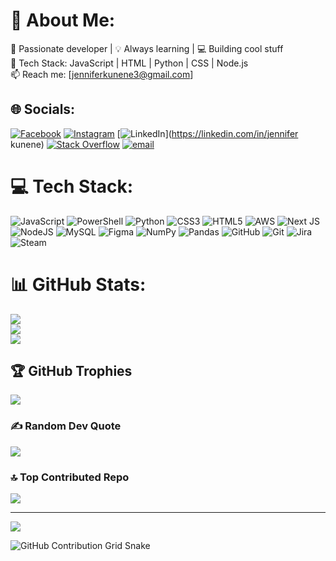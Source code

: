 # 💫 About Me:
🚀 Passionate developer | 💡 Always learning | 💻 Building cool stuff<br>🔧 Tech Stack: JavaScript | HTML | Python | CSS | Node.js<br>📫 Reach me: [jenniferkunene3@gmail.com] 


## 🌐 Socials:
[![Facebook](https://img.shields.io/badge/Facebook-%231877F2.svg?logo=Facebook&logoColor=white)](https://facebook.com/jenniferkunene) [![Instagram](https://img.shields.io/badge/Instagram-%23E4405F.svg?logo=Instagram&logoColor=white)](https://instagram.com/jenniferkunene) [![LinkedIn](https://img.shields.io/badge/LinkedIn-%230077B5.svg?logo=linkedin&logoColor=white)](https://linkedin.com/in/jennifer kunene) [![Stack Overflow](https://img.shields.io/badge/-Stackoverflow-FE7A16?logo=stack-overflow&logoColor=white)](https://stackoverflow.com/users/user:24241817) [![email](https://img.shields.io/badge/Email-D14836?logo=gmail&logoColor=white)](mailto:jenniferkunene3@gmail.com) 

# 💻 Tech Stack:
![JavaScript](https://img.shields.io/badge/javascript-%23323330.svg?style=for-the-badge&logo=javascript&logoColor=%23F7DF1E) ![PowerShell](https://img.shields.io/badge/PowerShell-%235391FE.svg?style=for-the-badge&logo=powershell&logoColor=white) ![Python](https://img.shields.io/badge/python-3670A0?style=for-the-badge&logo=python&logoColor=ffdd54) ![CSS3](https://img.shields.io/badge/css3-%231572B6.svg?style=for-the-badge&logo=css3&logoColor=white) ![HTML5](https://img.shields.io/badge/html5-%23E34F26.svg?style=for-the-badge&logo=html5&logoColor=white) ![AWS](https://img.shields.io/badge/AWS-%23FF9900.svg?style=for-the-badge&logo=amazon-aws&logoColor=white) ![Next JS](https://img.shields.io/badge/Next-black?style=for-the-badge&logo=next.js&logoColor=white) ![NodeJS](https://img.shields.io/badge/node.js-6DA55F?style=for-the-badge&logo=node.js&logoColor=white) ![MySQL](https://img.shields.io/badge/mysql-4479A1.svg?style=for-the-badge&logo=mysql&logoColor=white) ![Figma](https://img.shields.io/badge/figma-%23F24E1E.svg?style=for-the-badge&logo=figma&logoColor=white) ![NumPy](https://img.shields.io/badge/numpy-%23013243.svg?style=for-the-badge&logo=numpy&logoColor=white) ![Pandas](https://img.shields.io/badge/pandas-%23150458.svg?style=for-the-badge&logo=pandas&logoColor=white) ![GitHub](https://img.shields.io/badge/github-%23121011.svg?style=for-the-badge&logo=github&logoColor=white) ![Git](https://img.shields.io/badge/git-%23F05033.svg?style=for-the-badge&logo=git&logoColor=white) ![Jira](https://img.shields.io/badge/jira-%230A0FFF.svg?style=for-the-badge&logo=jira&logoColor=white) ![Steam](https://img.shields.io/badge/steam-%23000000.svg?style=for-the-badge&logo=steam&logoColor=white)
# 📊 GitHub Stats:
![](https://github-readme-stats.vercel.app/api?username=jenniferkunene&theme=dark&hide_border=false&include_all_commits=false&count_private=false)<br/>
![](https://nirzak-streak-stats.vercel.app/?user=jenniferkunene&theme=dark&hide_border=false)<br/>
![](https://github-readme-stats.vercel.app/api/top-langs/?username=jenniferkunene&theme=dark&hide_border=false&include_all_commits=false&count_private=false&layout=compact)

## 🏆 GitHub Trophies
![](https://github-profile-trophy.vercel.app/?username=jenniferkunene&theme=radical&no-frame=false&no-bg=false&margin-w=4)

### ✍️ Random Dev Quote
![](https://quotes-github-readme.vercel.app/api?type=horizontal&theme=radical)

### 🔝 Top Contributed Repo
![](https://github-contributor-stats.vercel.app/api?username=jenniferkunene&limit=5&theme=ocean_dark&combine_all_yearly_contributions=true)

---
[![](https://visitcount.itsvg.in/api?id=jenniferkunene&icon=0&color=0)](https://visitcount.itsvg.in)

 ![GitHub Contribution Grid Snake](dist/github-contribution-grid-snake.svg)
<!-- Proudly created with GPRM ( https://gprm.itsvg.in ) -->
